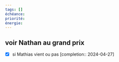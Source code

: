 ```yaml
---
tags: []
échéance: 
priorité: 
énergie:
---
```

## voir Nathan au grand prix
- [X] si Mathias vient ou pas  [completion:: 2024-04-27]